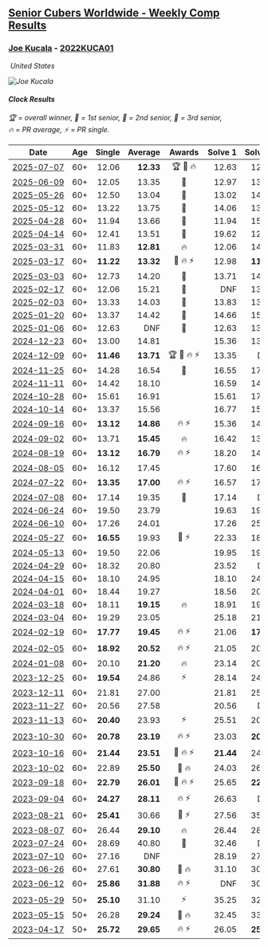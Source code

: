 <style>table {white-space: nowrap;}</style>
<link rel="stylesheet" type="text/css" href="/scw-comp/css/flags.css" />

## [Senior Cubers Worldwide - Weekly Comp Results](/scw-comp/results/)
### [Joe Kucala](README.md) - [2022KUCA01](https://www.worldcubeassociation.org/persons/2022KUCA01?event=clock)

<i class="flag flag-US" />&nbsp;United States

![Joe Kucala](1682123036.jpg)

#### Clock Results

<span style="white-space: nowrap;">🏆 = overall winner</span>, <span style="white-space: nowrap;">🥇 = 1st senior</span>, <span style="white-space: nowrap;">🥈 = 2nd senior</span>, <span style="white-space: nowrap;">🥉 = 3rd senior</span>, <span style="white-space: nowrap;">🔥 = PR average</span>, <span style="white-space: nowrap;">⚡ = PR single</span>.

| Date | Age | Single | Average | Awards | Solve 1 | Solve 2 | Solve 3 | Solve 4 | Solve 5 | Video |
| :--: | :--: | --: | --: | :--: | --: | --: | --: | --: | --: | :-- |
| [2025-07-07](../../results/2025-07-07/clock.md) | 60+ | 12.06 | **12.33** | 🏆 🥇 🔥 | 12.63 | 12.06 | 14.55 | 12.19 | 12.17 | [Desktop](https://www.facebook.com/events/781137304473681/permalink/788029783784433) / [Mobile](https://m.facebook.com/events/781137304473681?view=permalink&id=788029783784433) |
| [2025-06-09](../../results/2025-06-09/clock.md) | 60+ | 12.05 | 13.35 | 🥈 | 12.97 | 13.12 | 13.95 | 12.05 | 24.36 | [Desktop](https://www.facebook.com/events/1216240666866597/permalink/1220651263092204) / [Mobile](https://m.facebook.com/events/1216240666866597?view=permalink&id=1220651263092204) |
| [2025-05-26](../../results/2025-05-26/clock.md) | 60+ | 12.50 | 13.04 | 🥈 | 13.02 | 14.42 | 12.51 | 13.59 | 12.50 | [Desktop](https://www.facebook.com/events/731157299363008/permalink/739371421874929) / [Mobile](https://m.facebook.com/events/731157299363008?view=permalink&id=739371421874929) |
| [2025-05-12](../../results/2025-05-12/clock.md) | 60+ | 13.22 | 13.75 | 🥈 | 14.06 | 13.24 | 19.86 | 13.22 | 13.94 | [Desktop](https://www.facebook.com/events/1452696462562084/permalink/1459674838530913) / [Mobile](https://m.facebook.com/events/1452696462562084?view=permalink&id=1459674838530913) |
| [2025-04-28](../../results/2025-04-28/clock.md) | 60+ | 11.94 | 13.66 | 🥈 | 11.94 | 15.35 | 13.12 | 18.79 | 12.51 | [Desktop](https://www.facebook.com/events/652906761064641/permalink/661312496890734) / [Mobile](https://m.facebook.com/events/652906761064641?view=permalink&id=661312496890734) |
| [2025-04-14](../../results/2025-04-14/clock.md) | 60+ | 12.41 | 13.51 | 🥈 | 19.62 | 12.41 | 13.59 | 14.18 | 12.77 | [Desktop](https://www.facebook.com/events/537297682750471/permalink/545764588570447) / [Mobile](https://m.facebook.com/events/537297682750471?view=permalink&id=545764588570447) |
| [2025-03-31](../../results/2025-03-31/clock.md) | 60+ | 11.83 | **12.81** | 🔥 | 12.06 | 14.21 | 12.30 | 11.83 | 14.06 | [Desktop](https://www.facebook.com/events/675467158281524/permalink/681791534315753) / [Mobile](https://m.facebook.com/events/675467158281524?view=permalink&id=681791534315753) |
| [2025-03-17](../../results/2025-03-17/clock.md) | 60+ | **11.22** | **13.32** | 🥈 🔥 ⚡ | 12.98 | **11.22** | 13.27 | 14.93 | 13.71 | [Desktop](https://www.facebook.com/events/978028041063147/permalink/985775336955084) / [Mobile](https://m.facebook.com/events/978028041063147?view=permalink&id=985775336955084) |
| [2025-03-03](../../results/2025-03-03/clock.md) | 60+ | 12.73 | 14.20 | 🥈 | 13.71 | 14.33 | 15.01 | 12.73 | 14.56 | [Desktop](https://www.facebook.com/events/501753452722790/permalink/504319945799474) / [Mobile](https://m.facebook.com/events/501753452722790?view=permalink&id=504319945799474) |
| [2025-02-17](../../results/2025-02-17/clock.md) | 60+ | 12.06 | 15.21 | 🥉 | DNF | 13.09 | 20.36 | 12.19 | 12.06 | [Desktop](https://www.facebook.com/events/3910571685857249/permalink/3912428039004947) / [Mobile](https://m.facebook.com/events/3910571685857249?view=permalink&id=3912428039004947) |
| [2025-02-03](../../results/2025-02-03/clock.md) | 60+ | 13.33 | 14.03 | 🥈 | 13.83 | 13.47 | 13.33 | 24.56 | 14.78 | [Desktop](https://www.facebook.com/events/944171791203814/permalink/954256606861999) / [Mobile](https://m.facebook.com/events/944171791203814?view=permalink&id=954256606861999) |
| [2025-01-20](../../results/2025-01-20/clock.md) | 60+ | 13.37 | 14.42 | 🥈 | 14.66 | 15.13 | 13.47 | 13.37 | 17.37 | [Desktop](https://www.facebook.com/events/1298033571516093/permalink/1299594558026661) / [Mobile](https://m.facebook.com/events/1298033571516093?view=permalink&id=1299594558026661) |
| [2025-01-06](../../results/2025-01-06/clock.md) | 60+ | 12.63 | DNF | 🥉 | 12.63 | 13.12 | 15.13 | DNF | DNF | [Desktop](https://www.facebook.com/events/627142583067327/permalink/632561542525431) / [Mobile](https://m.facebook.com/events/627142583067327?view=permalink&id=632561542525431) |
| [2024-12-23](../../results/2024-12-23/clock.md) | 60+ | 13.00 | 14.81 |  | 15.36 | 13.35 | 15.73 | 13.00 | 17.06 | [Desktop](https://www.facebook.com/events/1319402379491573/permalink/1320701969361614) / [Mobile](https://m.facebook.com/events/1319402379491573?view=permalink&id=1320701969361614) |
| [2024-12-09](../../results/2024-12-09/clock.md) | 60+ | **11.46** | **13.71** | 🏆 🥇 🔥 ⚡ | 13.35 | DNF | 13.59 | **11.46** | 14.18 | [Desktop](https://www.facebook.com/events/597699649435295/permalink/602410722297521) / [Mobile](https://m.facebook.com/events/597699649435295?view=permalink&id=602410722297521) |
| [2024-11-25](../../results/2024-11-25/clock.md) | 60+ | 14.28 | 16.54 | 🥉 | 16.55 | 17.01 | 14.28 | 16.05 | 17.85 | [Desktop](https://www.facebook.com/events/1941789882998379/permalink/1944022899441744) / [Mobile](https://m.facebook.com/events/1941789882998379?view=permalink&id=1944022899441744) |
| [2024-11-11](../../results/2024-11-11/clock.md) | 60+ | 14.42 | 18.10 |  | 16.59 | 14.42 | 16.43 | 23.40 | 21.28 | [Desktop](https://www.facebook.com/events/2181074155610032/permalink/2181854185532029) / [Mobile](https://m.facebook.com/events/2181074155610032?view=permalink&id=2181854185532029) |
| [2024-10-28](../../results/2024-10-28/clock.md) | 60+ | 15.61 | 16.91 |  | 15.61 | 17.38 | 17.73 | 15.99 | 17.37 | [Desktop](https://www.facebook.com/events/929053079074962/permalink/932483758731894) / [Mobile](https://m.facebook.com/events/929053079074962?view=permalink&id=932483758731894) |
| [2024-10-14](../../results/2024-10-14/clock.md) | 60+ | 13.37 | 15.56 |  | 16.77 | 15.01 | 13.37 | 16.79 | 14.89 | [Desktop](https://www.facebook.com/events/574257274950611/permalink/581698330873172) / [Mobile](https://m.facebook.com/events/574257274950611?view=permalink&id=581698330873172) |
| [2024-09-16](../../results/2024-09-16/clock.md) | 60+ | **13.12** | **14.86** | 🔥 ⚡ | 15.36 | 14.29 | 14.93 | 18.08 | **13.12** | [Desktop](https://www.facebook.com/events/876328274072061/permalink/885068806531341) / [Mobile](https://m.facebook.com/events/876328274072061?view=permalink&id=885068806531341) |
| [2024-09-02](../../results/2024-09-02/clock.md) | 60+ | 13.71 | **15.45** | 🔥 | 16.42 | 13.71 | 15.48 | 14.46 | 25.06 | [Desktop](https://www.facebook.com/events/520382934031785/permalink/523729247030487) / [Mobile](https://m.facebook.com/events/520382934031785?view=permalink&id=523729247030487) |
| [2024-08-19](../../results/2024-08-19/clock.md) | 60+ | **13.12** | **16.79** | 🔥 ⚡ | 18.20 | 14.91 | DNF | 17.26 | **13.12** | [Desktop](https://www.facebook.com/events/1061504472310928/permalink/1066215801839795) / [Mobile](https://m.facebook.com/events/1061504472310928?view=permalink&id=1066215801839795) |
| [2024-08-05](../../results/2024-08-05/clock.md) | 60+ | 16.12 | 17.45 |  | 17.60 | 16.43 | 21.27 | 18.32 | 16.12 | [Desktop](https://www.facebook.com/events/2580397835477735/permalink/2591354231048762) / [Mobile](https://m.facebook.com/events/2580397835477735?view=permalink&id=2591354231048762) |
| [2024-07-22](../../results/2024-07-22/clock.md) | 60+ | **13.35** | **17.00** | 🔥 ⚡ | 16.57 | 17.50 | 16.93 | **13.35** | 17.85 | [Desktop](https://www.facebook.com/events/1450990238890383/permalink/1459353961387344) / [Mobile](https://m.facebook.com/events/1450990238890383?view=permalink&id=1459353961387344) |
| [2024-07-08](../../results/2024-07-08/clock.md) | 60+ | 17.14 | 19.35 | 🥉 | 17.14 | DNF | 19.88 | 17.96 | 20.22 | [Desktop](https://www.facebook.com/events/968028508456251/permalink/968568855068883) / [Mobile](https://m.facebook.com/events/968028508456251?view=permalink&id=968568855068883) |
| [2024-06-24](../../results/2024-06-24/clock.md) | 60+ | 19.50 | 23.79 |  | 19.63 | 19.50 | 24.44 | DNF | 27.31 | [Desktop](https://www.facebook.com/events/1211259256891949/permalink/1214895126528362) / [Mobile](https://m.facebook.com/events/1211259256891949?view=permalink&id=1214895126528362) |
| [2024-06-10](../../results/2024-06-10/clock.md) | 60+ | 17.26 | 24.01 |  | 17.26 | 25.34 | DNF | 23.05 | 23.64 | [Desktop](https://www.facebook.com/events/814120963986407/permalink/821702956561541) / [Mobile](https://m.facebook.com/events/814120963986407?view=permalink&id=821702956561541) |
| [2024-05-27](../../results/2024-05-27/clock.md) | 60+ | **16.55** | 19.93 | 🥉 ⚡ | 22.33 | 18.78 | 18.67 | 28.83 | **16.55** | [Desktop](https://www.facebook.com/events/421561340652176/permalink/426322286842748) / [Mobile](https://m.facebook.com/events/421561340652176?view=permalink&id=426322286842748) |
| [2024-05-13](../../results/2024-05-13/clock.md) | 60+ | 19.50 | 22.06 |  | 19.95 | 19.50 | 24.48 | 21.75 | DNF | [Desktop](https://www.facebook.com/events/964772741968025/permalink/971172437994722) / [Mobile](https://m.facebook.com/events/964772741968025?view=permalink&id=971172437994722) |
| [2024-04-29](../../results/2024-04-29/clock.md) | 60+ | 18.32 | 20.80 |  | 23.52 | DNF | 18.56 | 18.32 | 20.33 | [Desktop](https://www.facebook.com/events/1658891934647799/permalink/1661484034388589) / [Mobile](https://m.facebook.com/events/1658891934647799?view=permalink&id=1661484034388589) |
| [2024-04-15](../../results/2024-04-15/clock.md) | 60+ | 18.10 | 24.95 |  | 18.10 | 24.24 | 23.07 | 27.54 | DNF | [Desktop](https://www.facebook.com/events/752364543677924/permalink/754601126787599) / [Mobile](https://m.facebook.com/events/752364543677924?view=permalink&id=754601126787599) |
| [2024-04-01](../../results/2024-04-01/clock.md) | 60+ | 18.44 | 19.27 |  | 18.56 | 20.58 | 20.80 | 18.44 | 18.68 | [Desktop](https://www.facebook.com/events/405769728858313/permalink/409937821774837) / [Mobile](https://m.facebook.com/events/405769728858313?view=permalink&id=409937821774837) |
| [2024-03-18](../../results/2024-03-18/clock.md) | 60+ | 18.11 | **19.15** | 🔥 | 18.91 | 19.62 | 19.86 | 18.11 | 18.91 | [Desktop](https://www.facebook.com/events/424084876660275/permalink/427896016279161) / [Mobile](https://m.facebook.com/events/424084876660275?view=permalink&id=427896016279161) |
| [2024-03-04](../../results/2024-03-04/clock.md) | 60+ | 19.29 | 23.05 |  | 25.18 | 21.04 | 25.53 | 22.93 | 19.29 | [Desktop](https://www.facebook.com/events/424128753424901/permalink/430216762816100) / [Mobile](https://m.facebook.com/events/424128753424901?view=permalink&id=430216762816100) |
| [2024-02-19](../../results/2024-02-19/clock.md) | 60+ | **17.77** | **19.45** | 🔥 ⚡ | 21.06 | **17.77** | 18.98 | 20.72 | 18.65 | [Desktop](https://www.facebook.com/events/754314473328390/permalink/758100532949784) / [Mobile](https://m.facebook.com/events/754314473328390?view=permalink&id=758100532949784) |
| [2024-02-05](../../results/2024-02-05/clock.md) | 60+ | **18.92** | **20.52** | 🔥 ⚡ | 21.05 | 20.46 | **18.92** | 20.06 | 21.58 | [Desktop](https://www.facebook.com/events/224940820608552/permalink/232445249858109) / [Mobile](https://m.facebook.com/events/224940820608552?view=permalink&id=232445249858109) |
| [2024-01-08](../../results/2024-01-08/clock.md) | 60+ | 20.10 | **21.20** | 🔥 | 23.14 | 20.10 | 21.18 | 20.73 | 21.69 | [Desktop](https://www.facebook.com/events/400079779140864/permalink/400641752418000) / [Mobile](https://m.facebook.com/events/400079779140864?view=permalink&id=400641752418000) |
| [2023-12-25](../../results/2023-12-25/clock.md) | 60+ | **19.54** | 24.86 | ⚡ | 28.14 | 24.82 | 21.62 | **19.54** | 35.12 | [Desktop](https://www.facebook.com/events/737938394503175/permalink/739573047673043) / [Mobile](https://m.facebook.com/events/737938394503175?view=permalink&id=739573047673043) |
| [2023-12-11](../../results/2023-12-11/clock.md) | 60+ | 21.81 | 27.00 |  | 21.81 | 25.04 | DNF | 25.29 | 30.67 | [Desktop](https://www.facebook.com/events/256225627472117/permalink/261189666975713) / [Mobile](https://m.facebook.com/events/256225627472117?view=permalink&id=261189666975713) |
| [2023-11-27](../../results/2023-11-27/clock.md) | 60+ | 20.56 | 27.58 |  | 20.56 | DNF | 32.83 | 22.91 | 27.01 | [Desktop](https://www.facebook.com/events/872715707643227/permalink/878069137107884) / [Mobile](https://m.facebook.com/events/872715707643227?view=permalink&id=878069137107884) |
| [2023-11-13](../../results/2023-11-13/clock.md) | 60+ | **20.40** | 23.93 | ⚡ | 25.51 | 20.44 | **20.40** | DNF | 25.85 | [Desktop](https://www.facebook.com/events/1003569957614479/permalink/1010779703560171) / [Mobile](https://m.facebook.com/events/1003569957614479?view=permalink&id=1010779703560171) |
| [2023-10-30](../../results/2023-10-30/clock.md) | 60+ | **20.78** | **23.19** | 🔥 ⚡ | 23.03 | **20.78** | 25.17 | 22.67 | 23.87 | [Desktop](https://www.facebook.com/events/690958203130039/permalink/696869892538870) / [Mobile](https://m.facebook.com/events/690958203130039?view=permalink&id=696869892538870) |
| [2023-10-16](../../results/2023-10-16/clock.md) | 60+ | **21.44** | **23.51** | 🥉 🔥 ⚡ | **21.44** | 24.17 | 24.92 | 22.10 | 24.25 | [Desktop](https://www.facebook.com/events/1393317244902153/permalink/1399578414276036) / [Mobile](https://m.facebook.com/events/1393317244902153?view=permalink&id=1399578414276036) |
| [2023-10-02](../../results/2023-10-02/clock.md) | 60+ | 22.89 | **25.50** | 🥉 🔥 | 24.03 | 26.10 | 26.36 | DNF | 22.89 | [Desktop](https://www.facebook.com/events/1174919303425786/permalink/1180340086217041) / [Mobile](https://m.facebook.com/events/1174919303425786?view=permalink&id=1180340086217041) |
| [2023-09-18](../../results/2023-09-18/clock.md) | 60+ | **22.79** | **26.01** | 🥈 🔥 ⚡ | 25.65 | **22.79** | 25.68 | 35.52 | 26.71 | [Desktop](https://www.facebook.com/events/1513433686174189/permalink/1518500142334210) / [Mobile](https://m.facebook.com/events/1513433686174189?view=permalink&id=1518500142334210) |
| [2023-09-04](../../results/2023-09-04/clock.md) | 60+ | **24.27** | **28.11** | 🔥 ⚡ | 26.63 | DNF | 30.24 | **24.27** | 27.46 | [Desktop](https://www.facebook.com/events/2641073766048109/permalink/2647688078720011) / [Mobile](https://m.facebook.com/events/2641073766048109?view=permalink&id=2647688078720011) |
| [2023-08-21](../../results/2023-08-21/clock.md) | 60+ | **25.41** | 30.66 | 🥉 ⚡ | 27.56 | 35.31 | **25.41** | 40.42 | 29.10 | [Desktop](https://www.facebook.com/events/1221531751824966/permalink/1222455031732638) / [Mobile](https://m.facebook.com/events/1221531751824966?view=permalink&id=1222455031732638) |
| [2023-08-07](../../results/2023-08-07/clock.md) | 60+ | 26.44 | **29.10** | 🔥 | 26.44 | 28.47 | 33.81 | 27.07 | 31.77 | [Desktop](https://www.facebook.com/events/666756165039562/permalink/668457328202779) / [Mobile](https://m.facebook.com/events/666756165039562?view=permalink&id=668457328202779) |
| [2023-07-24](../../results/2023-07-24/clock.md) | 60+ | 28.69 | 40.80 | 🥉 | 32.46 | DNF | 29.51 | 1:00.43 | 28.69 | [Desktop](https://www.facebook.com/events/806030584473421/permalink/810302864046193) / [Mobile](https://m.facebook.com/events/806030584473421?view=permalink&id=810302864046193) |
| [2023-07-10](../../results/2023-07-10/clock.md) | 60+ | 27.16 | DNF |  | 28.19 | 27.26 | 27.16 | DNF | DNF | [Desktop](https://www.facebook.com/events/290406996735190/permalink/294461382996418) / [Mobile](https://m.facebook.com/events/290406996735190?view=permalink&id=294461382996418) |
| [2023-06-26](../../results/2023-06-26/clock.md) | 60+ | 27.61 | **30.80** | 🥈 🔥 | 31.10 | 30.81 | 31.49 | 30.49 | 27.61 | [Desktop](https://www.facebook.com/events/310574547970581/permalink/311143707913665) / [Mobile](https://m.facebook.com/events/310574547970581?view=permalink&id=311143707913665) |
| [2023-06-12](../../results/2023-06-12/clock.md) | 60+ | **25.86** | **31.88** | 🔥 ⚡ | DNF | 30.97 | **25.86** | 34.09 | 30.57 | [Desktop](https://www.facebook.com/events/252304080823510/permalink/257638086956776) / [Mobile](https://m.facebook.com/events/252304080823510?view=permalink&id=257638086956776) |
| [2023-05-29](../../results/2023-05-29/clock.md) | 50+ | **25.10** | 31.10 | ⚡ | 35.25 | 32.58 | 41.94 | 25.46 | **25.10** | [Desktop](https://www.facebook.com/events/3552780501633678/permalink/3559509134294148) / [Mobile](https://m.facebook.com/events/3552780501633678?view=permalink&id=3559509134294148) |
| [2023-05-15](../../results/2023-05-15/clock.md) | 50+ | 26.28 | **29.24** | 🥉 🔥 | 32.45 | 33.79 | 28.52 | 26.74 | 26.28 | [Desktop](https://www.facebook.com/events/128088546941599/permalink/131127193304401) / [Mobile](https://m.facebook.com/events/128088546941599?view=permalink&id=131127193304401) |
| [2023-04-17](../../results/2023-04-17/clock.md) | 50+ | **25.72** | **29.65** | 🔥 ⚡ | 26.05 | **25.72** | 31.01 | 31.90 | 33.37 | [Desktop](https://www.facebook.com/events/238970528738328/permalink/247207071248007) / [Mobile](https://m.facebook.com/events/238970528738328?view=permalink&id=247207071248007) |


<!-- Global site tag (gtag.js) - Google Analytics -->
<script async src="https://www.googletagmanager.com/gtag/js?id=UA-86348435-3"></script>
<script>window.dataLayer = window.dataLayer || []; function gtag() {dataLayer.push(arguments);} gtag('js', new Date()); gtag('config', 'UA-86348435-3');</script>
